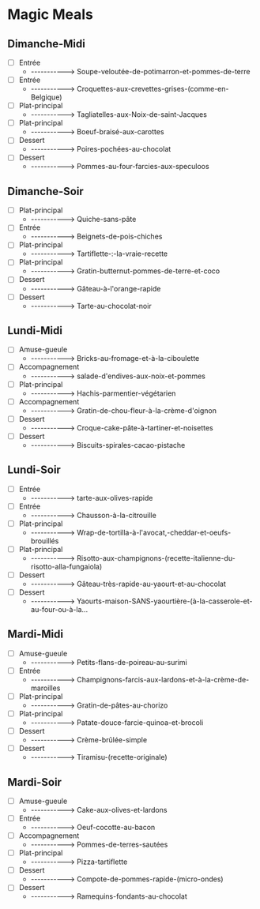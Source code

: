 # Magic Meals
##  Dimanche-Midi
- [ ] Entrée
  - -----------> Soupe-veloutée-de-potimarron-et-pommes-de-terre
- [ ] Entrée
  - -----------> Croquettes-aux-crevettes-grises-(comme-en-Belgique)
- [ ] Plat-principal
  - -----------> Tagliatelles-aux-Noix-de-saint-Jacques
- [ ] Plat-principal
  - -----------> Boeuf-braisé-aux-carottes
- [ ] Dessert
  - -----------> Poires-pochées-au-chocolat
- [ ] Dessert
  - -----------> Pommes-au-four-farcies-aux-speculoos
##  Dimanche-Soir
- [ ] Plat-principal
  - -----------> Quiche-sans-pâte
- [ ] Entrée
  - -----------> Beignets-de-pois-chiches
- [ ] Plat-principal
  - -----------> Tartiflette-:-la-vraie-recette
- [ ] Plat-principal
  - -----------> Gratin-butternut-pommes-de-terre-et-coco
- [ ] Dessert
  - -----------> Gâteau-à-l'orange-rapide
- [ ] Dessert
  - -----------> Tarte-au-chocolat-noir
##  Lundi-Midi
- [ ] Amuse-gueule
  - -----------> Bricks-au-fromage-et-à-la-ciboulette
- [ ] Accompagnement
  - -----------> salade-d'endives-aux-noix-et-pommes
- [ ] Plat-principal
  - -----------> Hachis-parmentier-végétarien
- [ ] Accompagnement
  - -----------> Gratin-de-chou-fleur-à-la-crème-d'oignon
- [ ] Dessert
  - -----------> Croque-cake-pâte-à-tartiner-et-noisettes
- [ ] Dessert
  - -----------> Biscuits-spirales-cacao-pistache
##  Lundi-Soir
- [ ] Entrée
  - -----------> tarte-aux-olives-rapide
- [ ] Entrée
  - -----------> Chausson-à-la-citrouille
- [ ] Plat-principal
  - -----------> Wrap-de-tortilla-à-l'avocat,-cheddar-et-oeufs-brouillés
- [ ] Plat-principal
  - -----------> Risotto-aux-champignons-(recette-italienne-du-risotto-alla-fungaiola)
- [ ] Dessert
  - -----------> Gâteau-très-rapide-au-yaourt-et-au-chocolat
- [ ] Dessert
  - -----------> Yaourts-maison-SANS-yaourtière-(à-la-casserole-et-au-four-ou-à-la...
##  Mardi-Midi
- [ ] Amuse-gueule
  - -----------> Petits-flans-de-poireau-au-surimi
- [ ] Entrée
  - -----------> Champignons-farcis-aux-lardons-et-à-la-crème-de-maroilles
- [ ] Plat-principal
  - -----------> Gratin-de-pâtes-au-chorizo
- [ ] Plat-principal
  - -----------> Patate-douce-farcie-quinoa-et-brocoli
- [ ] Dessert
  - -----------> Crème-brûlée-simple
- [ ] Dessert
  - -----------> Tiramisu-(recette-originale)
##  Mardi-Soir
- [ ] Amuse-gueule
  - -----------> Cake-aux-olives-et-lardons
- [ ] Entrée
  - -----------> Oeuf-cocotte-au-bacon
- [ ] Accompagnement
  - -----------> Pommes-de-terres-sautées
- [ ] Plat-principal
  - -----------> Pizza-tartiflette
- [ ] Dessert
  - -----------> Compote-de-pommes-rapide-(micro-ondes)
- [ ] Dessert
  - -----------> Ramequins-fondants-au-chocolat
